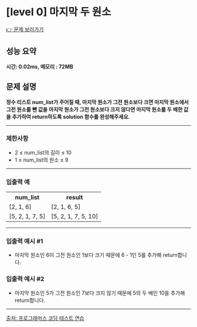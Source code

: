 <h1>[level 0] 마지막 두 원소</h1>

<a href="https://school.programmers.co.kr/learn/courses/30/lessons/181927">👉 문제 보러가기</a>

<h2>성능 요약</h2>
<b>시간: 0.02ms, 메모리 : 72MB</b>

<h2>문제 설명</h2>
<b>정수 리스트 num_list가 주어질 때, 마지막 원소가 그전 원소보다 크면 마지막 원소에서 그전 원소를 뺀 값을 마지막 원소가 그전 원소보다 크지 않다면 마지막 원소를 두 배한 값을 추가하여 return하도록 solution 함수를 완성해주세요.</b><br>

<hr>

<h3>제한사항</h3>
<ul>
    <li>2 ≤ num_list의 길이 ≤ 10</li>
    <li>1 ≤ num_list의 원소 ≤ 9</li>
</ul>

<hr>

<h3>입출력 예</h3>
<table>
    <tr>
        <th>num_list</th>
        <th>result</th>
    </tr>
    <tr>
        <td>[2, 1, 6]</td>
        <td>[2, 1, 6, 5]</td>
    </tr>
    <tr>
        <td>[5, 2, 1, 7, 5]	</td>
        <td>[5, 2, 1, 7, 5, 10]</td>
    </tr>
</table>

<hr>

<h3>입출력 예시 #1</h3>
<ul>
    <li>마지막 원소인 6이 그전 원소인 1보다 크기 때문에 6 - 1인 5를 추가해 return합니다.</li>
</ul>

<h3>입출력 예시 #2</h3>
<ul>
    <li>마지막 원소인 5가 그전 원소인 7보다 크지 않기 때문에 5의 두 배인 10을 추가해 return합니다.</li>
</ul>

<hr>

<a href="https://school.programmers.co.kr/">출처: 프로그래머스 코딩 테스트 연습 </a>